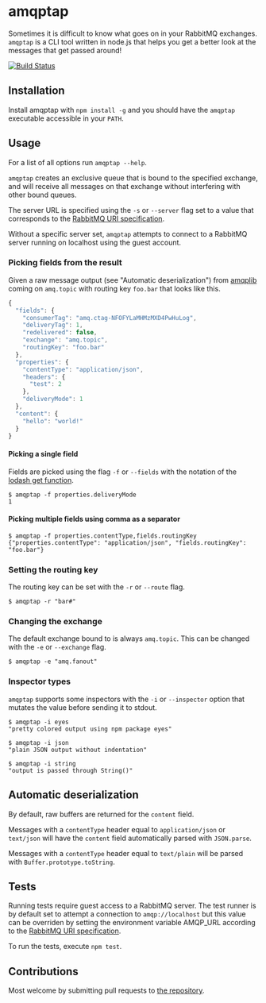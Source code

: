 # amqptap

Sometimes it is difficult to know what goes on in your RabbitMQ exchanges. `amqptap` is a CLI tool written in node.js that helps you get a better look at the messages that get passed around!

[repo]: https://github.com/tedeh/amqptap
[amqplib-repo]: https://github.com/squaremo/amqp.node
[travis]: https://travis-ci.org/tedeh/amqptap
[travis-img]: https://travis-ci.org/tedeh/amqptap.png?branch=master
[rabbitmq-url]: https://www.rabbitmq.com/uri-spec.html

[![Build Status][travis-img]][travis] 

## Installation

Install amqptap with `npm install -g` and you should have the `amqptap` executable accessible in your `PATH`.

## Usage

For a list of all options run `amqptap --help`.

`amqptap` creates an exclusive queue that is bound to the specified exchange, and will receive all messages on that exchange without interfering with other bound queues.

The server URL is specified using the `-s` or `--server` flag set to a value that corresponds to the [RabbitMQ URI specification][rabbitmq-url].

Without a specific server set, `amqptap` attempts to connect to a RabbitMQ server running on localhost using the guest account.

### Picking fields from the result

Given a raw message output (see "Automatic deserialization") from [amqplib][amqplib-repo] coming on `amq.topic` with routing key `foo.bar` that looks like this.

````javascript
{
  "fields": {
    "consumerTag": "amq.ctag-NFOFYLaMHMzMXD4PwHuLog",
    "deliveryTag": 1,
    "redelivered": false,
    "exchange": "amq.topic",
    "routingKey": "foo.bar"
  },
  "properties": {
    "contentType": "application/json",
    "headers": {
      "test": 2
    },
    "deliveryMode": 1
  },
  "content": {
    "hello": "world!"
  }
}
````

#### Picking a single field

Fields are picked using the flag `-f` or `--fields` with the notation of the [lodash get function](https://lodash.com/docs#get).

````
$ amqptap -f properties.deliveryMode
1
````

#### Picking multiple fields using comma as a separator

````
$ amqptap -f properties.contentType,fields.routingKey
{"properties.contentType": "application/json", "fields.routingKey": "foo.bar"}
````

### Setting the routing key

The routing key can be set with the `-r` or `--route` flag.

````
$ amqptap -r "bar#"
````

### Changing the exchange

The default exchange bound to is always `amq.topic`. This can be changed with the `-e` or `--exchange` flag.

````
$ amqptap -e "amq.fanout"
````

### Inspector types

`amqptap` supports some inspectors with the `-i` or `--inspector` option that mutates the value before sending it to stdout.

````
$ amqptap -i eyes
"pretty colored output using npm package eyes"

$ amqptap -i json
"plain JSON output without indentation"

$ amqptap -i string
"output is passed through String()"
````

## Automatic deserialization

By default, raw buffers are returned for the `content` field.

Messages with a `contentType` header equal to `application/json` or `text/json` will have the `content` field automatically parsed with `JSON.parse`.

Messages with a `contentType` header equal to `text/plain` will be parsed with `Buffer.prototype.toString`.

## Tests

Running tests require guest access to a RabbitMQ server. The test runner is by default set to attempt a connection to `amqp://localhost` but this value can be overriden by setting the environment variable AMQP_URL according to the [RabbitMQ URI specification][rabbitmq-url].

To run the tests, execute `npm test`.

## Contributions

Most welcome by submitting pull requests to [the repository][repo].
